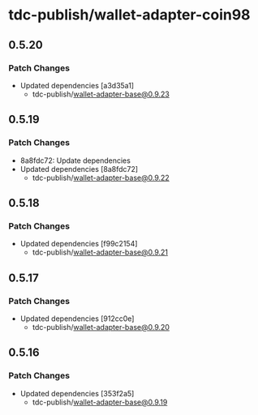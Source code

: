 # tdc-publish/wallet-adapter-coin98

## 0.5.20

### Patch Changes

-   Updated dependencies [a3d35a1]
    -   tdc-publish/wallet-adapter-base@0.9.23

## 0.5.19

### Patch Changes

-   8a8fdc72: Update dependencies
-   Updated dependencies [8a8fdc72]
    -   tdc-publish/wallet-adapter-base@0.9.22

## 0.5.18

### Patch Changes

-   Updated dependencies [f99c2154]
    -   tdc-publish/wallet-adapter-base@0.9.21

## 0.5.17

### Patch Changes

-   Updated dependencies [912cc0e]
    -   tdc-publish/wallet-adapter-base@0.9.20

## 0.5.16

### Patch Changes

-   Updated dependencies [353f2a5]
    -   tdc-publish/wallet-adapter-base@0.9.19
